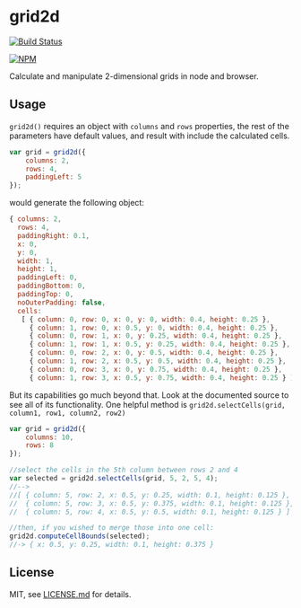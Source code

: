 # grid2d
[![Build Status](https://travis-ci.org/hapticdata/animitter.png?branch=master)](https://travis-ci.org/hapticdata/animitter)

[![NPM](https://nodei.co/npm/grid2d.png)](https://npmjs.org/package/grid2d)

Calculate and manipulate 2-dimensional grids in node and browser.




## Usage

`grid2d()` requires an object with `columns` and `rows` properties, the rest of the parameters have default values, and result with include the calculated cells.
```js
var grid = grid2d({
    columns: 2,
    rows: 4,
    paddingLeft: 5
});
```

would generate the following object:

```js
{ columns: 2,
  rows: 4,
  paddingRight: 0.1,
  x: 0,
  y: 0,
  width: 1,
  height: 1,
  paddingLeft: 0,
  paddingBottom: 0,
  paddingTop: 0,
  noOuterPadding: false,
  cells:
   [ { column: 0, row: 0, x: 0, y: 0, width: 0.4, height: 0.25 },
     { column: 1, row: 0, x: 0.5, y: 0, width: 0.4, height: 0.25 },
     { column: 0, row: 1, x: 0, y: 0.25, width: 0.4, height: 0.25 },
     { column: 1, row: 1, x: 0.5, y: 0.25, width: 0.4, height: 0.25 },
     { column: 0, row: 2, x: 0, y: 0.5, width: 0.4, height: 0.25 },
     { column: 1, row: 2, x: 0.5, y: 0.5, width: 0.4, height: 0.25 },
     { column: 0, row: 3, x: 0, y: 0.75, width: 0.4, height: 0.25 },
     { column: 1, row: 3, x: 0.5, y: 0.75, width: 0.4, height: 0.25 } ] }

```

But its capabilities go much beyond that. Look at the documented source to see all of its functionality. One helpful method is `grid2d.selectCells(grid, column1, row1, column2, row2)`

```js
var grid = grid2d({
    columns: 10,
    rows: 8
});

//select the cells in the 5th column between rows 2 and 4
var selected = grid2d.selectCells(grid, 5, 2, 5, 4);
//-->
//[ { column: 5, row: 2, x: 0.5, y: 0.25, width: 0.1, height: 0.125 },
//  { column: 5, row: 3, x: 0.5, y: 0.375, width: 0.1, height: 0.125 },
//  { column: 5, row: 4, x: 0.5, y: 0.5, width: 0.1, height: 0.125 } ]

//then, if you wished to merge those into one cell:
grid2d.computeCellBounds(selected);
//-> { x: 0.5, y: 0.25, width: 0.1, height: 0.375 }
```




## License

MIT, see [LICENSE.md](http://github.com/hapticdata/change-keys/blob/master/LICENSE.md) for details.
